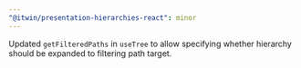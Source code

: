 ```yaml
---
"@itwin/presentation-hierarchies-react": minor
---
```


Updated `getFilteredPaths` in `useTree` to allow specifying whether hierarchy should be expanded to filtering path target.
